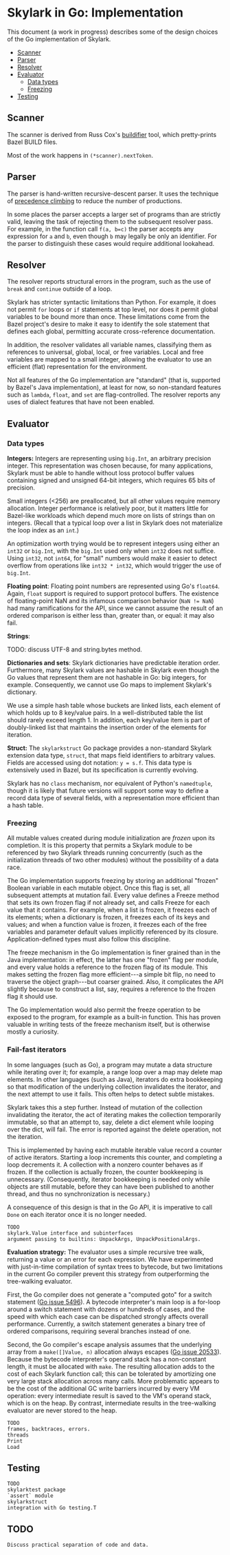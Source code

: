 
# Skylark in Go: Implementation

This document (a work in progress) describes some of the design
choices of the Go implementation of Skylark.

  * [Scanner](#scanner)
  * [Parser](#parser)
  * [Resolver](#resolver)
  * [Evaluator](#evaluator)
    * [Data types](#data-types)
    * [Freezing](#freezing)
  * [Testing](#testing)


## Scanner

The scanner is derived from Russ Cox's
[buildifier](https://github.com/bazelbuild/buildtools/tree/master/buildifier)
tool, which pretty-prints Bazel BUILD files.

Most of the work happens in `(*scanner).nextToken`.

## Parser

The parser is hand-written recursive-descent parser. It uses the
technique of [precedence
climbing](http://www.engr.mun.ca/~theo/Misc/exp_parsing.htm#climbing)
to reduce the number of productions.

In some places the parser accepts a larger set of programs than are
strictly valid, leaving the task of rejecting them to the subsequent
resolver pass. For example, in the function call `f(a, b=c)` the
parser accepts any expression for `a` and `b`, even though `b` may
legally be only an identifier. For the parser to distinguish these
cases would require additional lookahead.

## Resolver

The resolver reports structural errors in the program, such as the use
of `break` and `continue` outside of a loop.

Skylark has stricter syntactic limitations than Python. For example,
it does not permit `for` loops or `if` statements at top level, nor
does it permit global variables to be bound more than once.
These limitations come from the Bazel project's desire to make it easy
to identify the sole statement that defines each global, permitting
accurate cross-reference documentation.

In addition, the resolver validates all variable names, classifying
them as references to universal, global, local, or free variables.
Local and free variables are mapped to a small integer, allowing the
evaluator to use an efficient (flat) representation for the
environment.

Not all features of the Go implementation are "standard" (that is,
supported by Bazel's Java implementation), at least for now, so
non-standard features such as `lambda`, `float`, and `set`
are flag-controlled.  The resolver reports
any uses of dialect features that have not been enabled.


## Evaluator

### Data types

<b>Integers:</b> Integers are representing using `big.Int`, an
arbitrary precision integer. This representation was chosen because,
for many applications, Skylark must be able to handle without loss
protocol buffer values containing signed and unsigned 64-bit integers,
which requires 65 bits of precision.

Small integers (<256) are preallocated, but all other values require
memory allocation. Integer performance is relatively poor, but it
matters little for Bazel-like workloads which depend much
more on lists of strings than on integers. (Recall that a typical loop
over a list in Skylark does not materialize the loop index as an `int`.)

An optimization worth trying would be to represent integers using
either an `int32` or `big.Int`, with the `big.Int` used only when
`int32` does not suffice. Using `int32`, not `int64`, for "small"
numbers would make it easier to detect overflow from operations like
`int32 * int32`, which would trigger the use of `big.Int`.

<b>Floating point</b>:
Floating point numbers are represented using Go's `float64`.
Again, `float` support is required to support protocol buffers. The
existence of floating-point NaN and its infamous comparison behavior
(`NaN != NaN`) had many ramifications for the API, since we cannot
assume the result of an ordered comparison is either less than,
greater than, or equal: it may also fail.

<b>Strings</b>:

TODO: discuss UTF-8 and string.bytes method.

<b>Dictionaries and sets</b>:
Skylark dictionaries have predictable iteration order.
Furthermore, many Skylark values are hashable in Skylark even though
the Go values that represent them are not hashable in Go: big
integers, for example.
Consequently, we cannot use Go maps to implement Skylark's dictionary.

We use a simple hash table whose buckets are linked lists, each
element of which holds up to 8 key/value pairs. In a well-distributed
table the list should rarely exceed length 1. In addition, each
key/value item is part of doubly-linked list that maintains the
insertion order of the elements for iteration.

<b>Struct:</b>
The `skylarkstruct` Go package provides a non-standard Skylark
extension data type, `struct`, that maps field identifiers to
arbitrary values. Fields are accessed using dot notation: `y = s.f`.
This data type is extensively used in Bazel, but its specification is
currently evolving.

Skylark has no `class` mechanism, nor equivalent of Python's
`namedtuple`, though it is likely that future versions will support
some way to define a record data type of several fields, with a
representation more efficient than a hash table.


### Freezing

All mutable values created during module initialization are _frozen_
upon its completion. It is this property that permits a Skylark module
to be referenced by two Skylark threads running concurrently (such as
the initialization threads of two other modules) without the
possibility of a data race.

The Go implementation supports freezing by storing an additional
"frozen" Boolean variable in each mutable object. Once this flag is set,
all subsequent attempts at mutation fail. Every value defines a
Freeze method that sets its own frozen flag if not already set, and
calls Freeze for each value that it contains.
For example, when a list is frozen, it freezes each of its elements;
when a dictionary is frozen, it freezes each of its keys and values;
and when a function value is frozen, it freezes each of the free
variables and parameter default values implicitly referenced by its closure.
Application-defined types must also follow this discipline.

The freeze mechanism in the Go implementation is finer grained than in
the Java implementation: in effect, the latter has one "frozen" flag
per module, and every value holds a reference to the frozen flag of
its module. This makes setting the frozen flag more efficient---a
simple bit flip, no need to traverse the object graph---but coarser
grained. Also, it complicates the API slightly because to construct a
list, say, requires a reference to the frozen flag it should use.

The Go implementation would also permit the freeze operation to be
exposed to the program, for example as a built-in function.
This has proven valuable in writing tests of the freeze mechanism
itself, but is otherwise mostly a curiosity.


### Fail-fast iterators

In some languages (such as Go), a program may mutate a data structure
while iterating over it; for example, a range loop over a map may
delete map elements. In other languages (such as Java), iterators do
extra bookkeeping so that modification of the underlying collection
invalidates the iterator, and the next attempt to use it fails.
This often helps to detect subtle mistakes.

Skylark takes this a step further. Instead of mutation of the
collection invalidating the iterator, the act of iterating makes the
collection temporarily immutable, so that an attempt to, say, delete a
dict element while looping over the dict, will fail. The error is
reported against the delete operation, not the iteration.

This is implemented by having each mutable iterable value record a
counter of active iterators. Starting a loop increments this counter,
and completing a loop decrements it. A collection with a nonzero
counter behaves as if frozen. If the collection is actually frozen,
the counter bookkeeping is unnecessary. (Consequently, iterator
bookkeeping is needed only while objects are still mutable, before
they can have been published to another thread, and thus no
synchronization is necessary.)

A consequence of this design is that in the Go API, it is imperative
to call `Done` on each iterator once it is no longer needed.

```
TODO
skylark.Value interface and subinterfaces
argument passing to builtins: UnpackArgs, UnpackPositionalArgs.
```

<b>Evaluation strategy:</b>
The evaluator uses a simple recursive tree walk, returning a value or
an error for each expression. We have experimented with just-in-time
compilation of syntax trees to bytecode, but two limitations in the
current Go compiler prevent this strategy from outperforming the
tree-walking evaluator.

First, the Go compiler does not generate a "computed goto" for a
switch statement ([Go issue
5496](https://github.com/golang/go/issues/5496)). A bytecode
interpreter's main loop is a for-loop around a switch statement with
dozens or hundreds of cases, and the speed with which each case can be
dispatched strongly affects overall performance.
Currently, a switch statement generates a binary tree of ordered
comparisons, requiring several branches instead of one.

Second, the Go compiler's escape analysis assumes that the underlying
array from a `make([]Value, n)` allocation always escapes
([Go issue 20533](https://github.com/golang/go/issues/20533)).
Because the bytecode interpreter's operand stack has a non-constant
length, it must be allocated with `make`. The resulting allocation
adds to the cost of each Skylark function call; this can be tolerated
by amortizing one very large stack allocation across many calls.
More problematic appears to be the cost of the additional GC write
barriers incurred by every VM operation: every intermediate result is
saved to the VM's operand stack, which is on the heap.
By contrast, intermediate results in the tree-walking evaluator are
never stored to the heap.

```
TODO
frames, backtraces, errors.
threads
Print
Load
```

## Testing

```
TODO
skylarktest package
`assert` module
skylarkstruct
integration with Go testing.T
```


## TODO


```
Discuss practical separation of code and data.
```
